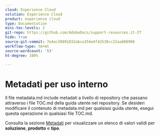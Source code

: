 ```yaml
---
cloud: Experience Cloud
solution: Experience Cloud
product: experience cloud
type: Documentation
mini-toc-levels: 2
git-repo: https://github.com/AdobeDocs/support-resources.it-IT
hide: true
source-git-commit: 7e4ac30891832abca354e4f42530cc22aa808998
workflow-type: tm+mt
source-wordcount: '53'
ht-degree: 100%

---
```



# Metadati per uso interno

Il file metadata.md include metadati a livello di repository che passano attraverso i file TOC.md della guida utente nel repository. Se desideri modificare il contenuto di metadata.md per qualsiasi guida utente, esegui questa operazione in qualsiasi file TOC.md.

Consulta la sezione [Metadati](https://experienceleague.adobe.com/docs/authoring-guide-exl/using/editing/user-guide-setup/metadata.html?lang=it) per visualizzare un elenco di valori validi per **soluzione**, **prodotto** e **tipo**.
